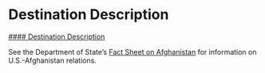 # Destination Description

[#### Destination Description](javascript:void(0); "Destination Description")

See the Department of State’s [Fact Sheet on Afghanistan](https://www.state.gov/u-s-relations-with-afghanistan/) for information on U.S.-Afghanistan relations.